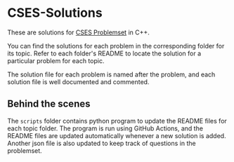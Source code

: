 # CSES-Solutions

These are solutions for [CSES Problemset](https://cses.fi/problemset) in C++.

You can find the solutions for each problem in the corresponding folder for its topic. Refer to each folder's README to locate the solution for a particular problem for each topic.

The solution file for each problem is named after the problem, and each solution file is well documented and commented.

## Behind the scenes

The ```scripts``` folder contains python program to update the README files for each topic folder. The program is run using GitHub Actions, and the README files are updated automatically whenever a new solution is added. Another json file is also updated to keep track of questions in the problemset.